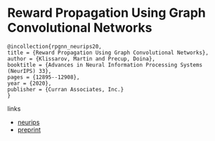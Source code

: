 # Reward Propagation Using Graph Convolutional Networks

```
@incollection{rpgnn_neurips20,
title = {Reward Propagation Using Graph Convolutional Networks},
author = {Klissarov, Martin and Precup, Doina},
booktitle = {Advances in Neural Information Processing Systems (NeurIPS) 33},
pages = {12895--12908},
year = {2020},
publisher = {Curran Associates, Inc.}
}
```

links
- [neurips](https://papers.nips.cc//paper/2020/hash/970627414218ccff3497cb7a784288f5-Abstract.html)
- [preprint](https://rlgm.github.io/papers/11.pdf)
